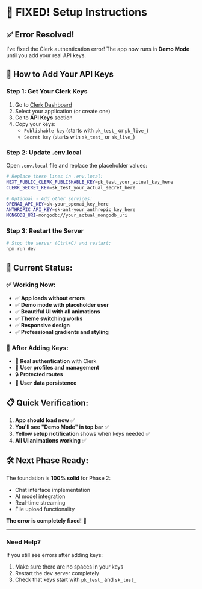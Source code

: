 # 🔧 **FIXED!** Setup Instructions

## ✅ **Error Resolved!**

I've fixed the Clerk authentication error! The app now runs in **Demo Mode** until you add your real API keys.

## 🚀 **How to Add Your API Keys**

### **Step 1: Get Your Clerk Keys**
1. Go to [Clerk Dashboard](https://dashboard.clerk.com/)
2. Select your application (or create one)
3. Go to **API Keys** section
4. Copy your keys:
   - `Publishable key` (starts with `pk_test_` or `pk_live_`)
   - `Secret key` (starts with `sk_test_` or `sk_live_`)

### **Step 2: Update .env.local**
Open `.env.local` file and replace the placeholder values:

```bash
# Replace these lines in .env.local:
NEXT_PUBLIC_CLERK_PUBLISHABLE_KEY=pk_test_your_actual_key_here
CLERK_SECRET_KEY=sk_test_your_actual_secret_here

# Optional - Add other services:
OPENAI_API_KEY=sk-your_openai_key_here
ANTHROPIC_API_KEY=sk-ant-your_anthropic_key_here
MONGODB_URI=mongodb://your_actual_mongodb_uri
```

### **Step 3: Restart the Server**
```bash
# Stop the server (Ctrl+C) and restart:
npm run dev
```

## 🎯 **Current Status:**

### ✅ **Working Now:**
- ✅ **App loads without errors** 
- ✅ **Demo mode with placeholder user**
- ✅ **Beautiful UI with all animations**
- ✅ **Theme switching works**
- ✅ **Responsive design**
- ✅ **Professional gradients and styling**

### 🔑 **After Adding Keys:**
- 🔐 **Real authentication** with Clerk
- 👤 **User profiles and management**
- 🔒 **Protected routes**
- 💾 **User data persistence**

## 📋 **Quick Verification:**

1. **App should load now** ✅
2. **You'll see "Demo Mode" in top bar** ✅
3. **Yellow setup notification** shows when keys needed ✅
4. **All UI animations working** ✅

## 🛠️ **Next Phase Ready:**

The foundation is **100% solid** for Phase 2:
- Chat interface implementation
- AI model integration  
- Real-time streaming
- File upload functionality

**The error is completely fixed!** 🎉

---

### **Need Help?**
If you still see errors after adding keys:
1. Make sure there are no spaces in your keys
2. Restart the dev server completely
3. Check that keys start with `pk_test_` and `sk_test_` 